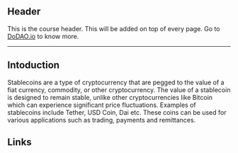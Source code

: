 ## Header
This is the course header. This will be added on top of every page. Go to [DoDAO.io](https://www.dodao.io) to know more.

---

## Intoduction
 
Stablecoins are a type of cryptocurrency that are pegged to the value of a fiat currency, commodity, or other cryptocurrency. The value of a stablecoin is designed to remain stable, unlike other cryptocurrencies like Bitcoin which can experience significant price fluctuations. Examples of stablecoins include Tether, USD Coin, Dai etc. These coins can be used for various applications such as trading, payments and remittances.





## Links




